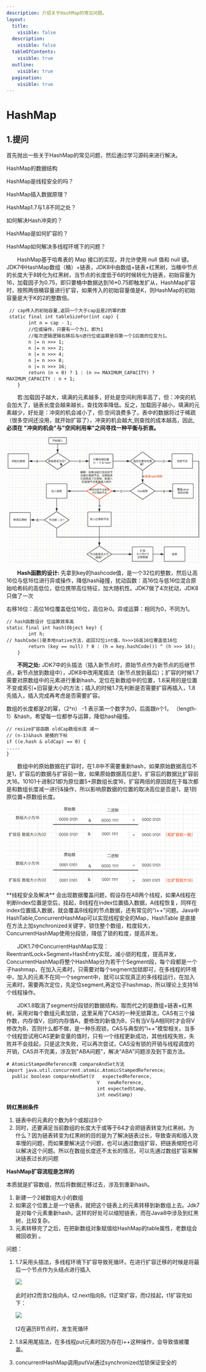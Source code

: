 ```yaml
---
description: 介绍关于HashMap的常见问题。
layout:
  title:
    visible: false
  description:
    visible: false
  tableOfContents:
    visible: true
  outline:
    visible: true
  pagination:
    visible: true
---
```


# HashMap

## 1.提问

首先抛出一些关于HashMap的常见问题，然后通过学习源码来进行解决。

HashMap的数据结构

HashMap是线程安全的吗？

HashMap插入数据原理？

HashMap1.7与1.8不同之处？

如何解决Hash冲突的？

HashMap是如何扩容的？

HashMap如何解决多线程环境下的问题？

　　HashMap基于哈希表的 Map 接口的实现，并允许使用 null 值和 null 键。JDK7中HashMap数组（桶）+链表，JDK8中由数组+链表+红黑树，当桶中节点的长度大于8转化为红黑树，当节点的长度低于6的时候转化为链表，初始容量为16，加载因子为0.75，即只要桶中数据达到16\*0.75即触发扩从，HashMap扩容时，按照两倍桶容量进行扩容，如果传入的初始容量值是K，则HashMap的初始容量是大于K的2的整数倍。

```
 // cap传入的初始容量,返回一个大于cap且是2的幂的数
 static final int tableSizeFor(int cap) {
        int n = cap - 1;
        //位或操作，只要有一个为1，即为1
        //每次逻辑逻辑右移后与n进行位或运算是将第一个1后面的位变为1。
        n |= n >>> 1;
        n |= n >>> 2;
        n |= n >>> 4;
        n |= n >>> 8;
        n |= n >>> 16;
        return (n < 0) ? 1 : (n >= MAXIMUM_CAPACITY) ? MAXIMUM_CAPACITY : n + 1;
    }
```

　　若:加载因子越大，填满的元素越多，好处是空间利用率高了，但：冲突的机会加大了，链表长度会越来越长，查找效率降低。反之，加载因子越小，填满的元素越少，好处是：冲突的机会减小了，但:空间浪费多了。表中的数据将过于稀疏（很多空间还没用，就开始扩容了），冲突的机会越大,则查找的成本越高，因此,**必须在 "冲突的机会"与"空间利用率"之间寻找一种平衡与折衷。**

![插入元素流程图](<../../.gitbook/assets/image (27).png>)

　　**Hash函数的设计:** 先拿到key的hashcode值，是一个32位的整数，然后让高16位与低16位进行异或操作，降低hash碰撞，扰动函数：高16位与低16位混合原始哈希码的高低位，低位携带高位特征，加大随机性。JDK7做了4次扰动，JDK8只做了一次

右移16位：高位16位覆盖低位16位，高位补0。异或运算：相同为0，不同为1。

```
// hash函数设计 位运算效率高 
static final int hash(Object key) {
        int h;
// hashCode()是本地native方法，返回32位int值，h>>>16高16位覆盖低16位         
        return (key == null) ? 0 : (h = key.hashCode()) ^ (h >>> 16);
    }
```

　　**不同之处:** JDK7中的头插法（插入新节点时，原始节点作为新节点的后继节点，新节点放到数组中），JDK8中改用尾插法（新节点放到最后）；扩容的时候1.7需要对原数组中的元素进行重新hash，定位在新数组中的位置，1.8采用的是位置不变或索引+旧容量大小的方法；插入的时候1.7先判断是否需要扩容再插入，1.8先插入，插入完成再考虑是否需要扩容。

数组的长度都是2的幂，（2^n） -1 表示第一个数字为0，后面跟n个1， （length-1）\&hash，希望每一位都参与运算，降低hash碰撞。

```
// resize扩容函数 oldCap数组长度 减一
// (n-1)&hash 是桶的下标
if ((e.hash & oldCap) == 0) {
.....
}
```

　　数组中的原始数据在扩容时，在1.8中不需要重新hash，如果原始数据高位不是1，扩容后的数据与扩容前一致，如果原始数据高位是1，扩容后的数据比扩容前大16。10101十进制21即为原位置5+原数组长度16，扩容两倍的原因就在于每次都是和数组长度减一进行&操作，所以影响原数据的位置的取决高位是否是1，是1则原位置+原数组长度。

![扩容元素位置分析图](<../../.gitbook/assets/image (28).png>)

\*\*线程安全及解决\*\* 会出现数据覆盖问题，假设存在AB两个线程，如果A线程在判断Index位置是空后，挂起，B线程在index位置插入数据，A线程恢复，同样在index位置插入数据，就会覆盖B线程的节点数据，还有常见的“i++”问题。Java中HashTable,ConcurrentHashMap可以实现线程安全的Map，HashTable 是直接在方法上加synchronized关键字，锁住整个数组，粒度较大，ConcurrentHashMap使用分段锁，降低了锁的粒度，提高并发。

　　JDK1.7中ConcurrentHashMap实现：ReentrantLock+Segment+HashEntry实现，减小锁的粒度，提高并发，ConcurrentHashMap将整个HashMap分为若干个Segment段，每个段都是一个子hashmap，在加入元素时，只需要对每个segment加锁即可，在多线程的环境中，加入的元素不在同一个segment中，就可以实现真正的多线程运行，在加入元素时，需要两次定位，先定位segment,再定位子hashmap，所以理论上支持16个线程操作。

　　JDK1.8取消了segment分段锁的数据结构，取而代之的是数组+链表+红黑树，采用对每个数组元素加锁，这里采用了CAS的一种无锁算法，CAS有三个操作数，内存值V，旧的内存值A，要修改的新值为B，只有当V与A相同时才会将V修改为B，否则什么都不做，是一种乐观锁，CAS与典型的“i++”模型相关。当多个线程尝试用CAS更新变量的值时，只有一个线程更新成功，其他线程失败，失败并不会挂起，只是这次失败，可以再次尝试，CAS没有锁的开销与线程调度的开销，CAS并不完美，涉及到"ABA问题"，解决“ABA"问题涉及到下面方法。

```
# AtomicStampedReference类 compareAndSet方法
import java.util.concurrent.atomic.AtomicStampedReference;
  public boolean compareAndSet(V   expectedReference,
                                 V   newReference,
                                 int expectedStamp,
                                 int newStamp)
```

**转红黑树条件**

1. 链表中的元素的个数为8个或超过8个
2. 同时，还要满足当前数组的长度大于或等于64才会把链表转变为红黑树。为 什么？因为链表转变为红黑树的目的是为了解决链表过长，导致查询和插入效 率慢的问题，而如果要解决这个问题，也可以通过数组扩容，把链表缩短也可 以解决这个问题。所以在数组长度还不太长的情况，可以先通过数组扩容来解 决链表过长的问题

**HashMap扩容流程是怎样的**

本质就是扩容数组，然后将数据迁移过去，涉及到重新hash。

1. 新建一个2被数组大小的数组
2. 如果这个位置上是一个链表，就把这个链表上的元素转移到新数组上去。Jdk7是对每个元素重新hash，这样的好处可以缩短链表，而在Java8中涉及到红黑树，比较复杂。
3. 元素转移完了之后，在把新数组对象赋值给HashMap的table属性，老数组会被回收到 。

问题：

1.  1.7采用头插法，多线程环境下扩容导致死循环。在进行扩容迁移的时候是将最后一个节点作为头结点进行插入

    ![](https://cdn.jsdelivr.net/gh/yunCrush/yc-image/image/hashmap-%E6%AD%BB%E5%BE%AA%E7%8E%AF1.png)

    此时对t2而言t2指向A，t2.next指向B。t1正常扩容，而t2挂起，t1扩容完如下：

    ![](https://cdn.jsdelivr.net/gh/yunCrush/yc-image/image/hashmap-%E6%AD%BB%E5%BE%AA%E7%8E%AF2.png)

    t2在遍历B节点时，发生死循环
2. 1.8采用尾插法，在多线程put元素时因为存在i++这种操作，会导致值被覆盖。
3. concurrentHashMap调用putVal通过synchronized加锁保证安全的
